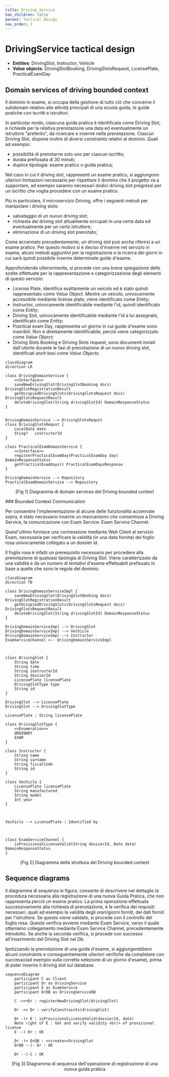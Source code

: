 ```yaml
---
title: Driving Service 
has_children: false
parent: Tactical Design
nav_order: 3
---
```


# DrivingService tactical design
- **Entities**: DrivingSlot, Instructor, Vehicle
- **Value objects**: DrivingSlotBooking, DrivingSlotsRequest, LicensePlate, PracticalExamDay

## Domain services of driving bounded context

Il dominio in esame, si occupa della gestione di tutto ciò che concerne il subdomain relativo alle attività principali di una scuola guida, le guide pratiche con iscritti e istruttori.

In particolar modo, ciascuna guida pratica è identificata come Driving Slot, e richiede per la relativa prenotazione una data ed eventualmente un istruttore "preferito", da ricercare e inserire nella prenotazione.
Ciascun Driving Slot, dispone inoltre di diversi constraints relativi al dominio. Quali ad esempio:
- possibilità di prenotarne solo uno per ciascun iscritto;
- durata prefissata di 30 minuti;
- duplice tipologia: esame pratico o guida pratica;

Nel caso in cui il driving slot, rappresenti un esame pratico, si aggiungono ulteriori limitazioni necessarie per rispettare il dominio che il progetto va a supportare, ad esempio saranno necessari dodici driving slot pregressi per un iscritto che voglia procedere con un esame pratico.

Più in particolare, il microservizio Driving, offre i seguenti metodi per manipolare i driving slots:
- salvataggio di un nuovo driving slot;
- richiesta dei driving slot attualmente occupati in una certa data ed eventualmente per un certo istruttore;
- eliminazione di un driving slot prenotato;

Come accennato precedentemente, un driving slot può anche riferirsi a un esame pratico. Per questo motivo si è deciso d'inserire nel servizio in esame, alcuni metodi aggiuntivi per la registrazione e la ricerca dei giorni in cui sarà quindi possibile inserire determinate guide d'esame.

Approfondendo ulteriormente, si procede con una breve spiegazione delle scelte effettuate per la rappresentazione e categorizzazione degli elementi di questo servizio:
- License Plate, identifica esattamente un veicolo ed è stato quindi rappresentato come _Value Object_. Mentre un veicolo, univocamente accessibile mediante license plate, viene identificato come _Entity_;
- Instructor, univocamente identificabile mediante l'id, quindi identificato come _Entity_;
- Driving Slot, univocamente identificabile mediante l'id a lui assegnato, identificato come _Entity_;
- Practical exam Day, rappresenta un giorno in cui guide d'esame sono inseribili. Non è direttamente identificabile, perciò viene categorizzato come _Value Object_;
- Driving Slots Booking e Driving Slots request, sono documenti inviati dall'utente durante le fasi di prenotazione di un nuovo driving slot, identificati anch'essi come _Value Objects_.


```mermaid
classDiagram
direction LR

class DrivingDomainService {
    <<Interface>>
    saveNewDrivingSlot(DrivingSlotBooking docs) DrivingSlotRegistrationResult
    getOccupiedDrivingSlots(DrivingSlotsRequest docs) DrivingSlotsRequestResult
    deleteDrivingSlot(String drivingSlotId) DomainResponseStatus
}


DrivingDomainService --> DrivingSlotsRequst
class DrivingSlotsRequst {
    LocalDate date
    Sting?   instructorId
}

class PracticalExamDomainService {
    <<Interface>>
    registerPracticalExamDay(PracticalExamDay day) DomainResponseStatus
    getPracticalExamDays() PracticalExamDaysResponse 
}

DrivingDomainService --> Repository
PracticalExamDomainService --> Repository

```
<p align="center">[Fig 1] Diagramma di domain services del Driving bounded context</p>
### Bounded Context Communication

Per consentire l'implementazione di alcune delle funzionalità accennate sopra, è stato necessario inserire un meccanismo che consentisse a Driving Service, la comunicazione con Exam Service: Exam Service Channel.

Quest'ultimo fornisce una connessione mediante Web Client al servizio Exam, necessaria per verificare la validità (in una data fornita) del foglio rosa univocamente collegato a un dossier id.

Il foglio rosa è infatti un prerequisito necessario per procedere alla prenotazione di qualsiasi tipologia di Driving Slot. Viene caratterizzato da una validità e da un numero di tentativi d'esame effettuabili prefissato in base a quelle che sono le regole del dominio.

```mermaid
classDiagram
direction TB

class DrivingDomainServiceImpl {
    saveNewDrivingSlot(DrivingSlotBooking docs) DrivingSlotRegistrationResult
    getOccupiedDrivingSlots(DrivingSlotsRequest docs) DrivingSlotsRequestResult
    deleteDrivingSlot(String drivingSlotId) DomainResponseStatus
}

DrivingDomainServiceImpl --> DrivingSlot
DrivingDomainServiceImpl --> Vechicle
DrivingDomainServiceImpl --> Instructor
ExamServiceChannel <-- DrivingDomainServiceImpl 



class DrivingSlot {
    String date
    String time
    String instructorId
    String dossierId
    LicensePlate licensePlate
    DrivingSlotType type
    String id
}

DrivingSlot --> LicensePlate
DrivingSlot --> DrivingSlotType

LicensePlate : String licensePlate

class DrivingSlotType { 
    <<Enumeration>>
    ORDINARY
    EXAM
}

class Instructor {
    String name
    String surname
    String fiscalCode
    String id
}

class Vechicle {
    LicensePlate licensePlate
    String manufactured
    String model
    Int year
}



Vechicle --> LicensePlate : Identified by



class ExamServiceChannel {
    isProvisionalLicenseValid(String dossierId, Date date) DomainResponseStatus
}

```

<p align="center">[Fig 2] Diagramma della struttura del Driving bounded context</p>

## Sequence diagrams

Il diagramma di sequenza in figura, consente di descrivere nel dettaglio la procedura necessaria alla registrazione di una nuova Guida Pratica, che non rappresenta perciò un esame pratico.
La prima operazione effettuata successivamente alla richiesta di prenotazione, è la verifica dei requisiti necessari, quali ad esempio la validità degli orari/giorni forniti, dei dati forniti per l'istruttore.
Se questo viene validato, si procede con il controllo del foglio rosa. Questa verifica avviene mediante Exam Service, verso il quale otteniamo collegamento mediante Exam Service Channel, precedentemente introdotto.
Se anche la seconda verifica, si procede con successo all'inserimento del Driving Slot nel Db.

Ipotizzando la prenotazione di una guida d'esame, si aggiungerebbero alcuni constraints e conseguentemente ulteriori verifiche da completare con successo(ad esempio sulla corretta selezione di un giorno d'esame), prima di poter inserire il driving slot sul database.

```mermaid
sequenceDiagram
    participant C as Client
    participant Dr as DrivingService
    participant E as ExamService
    participant DrDB as DrivingServiceDB

    C ->>+Dr : registerNewDrivingSlot(drivingSlot)

    Dr ->> Dr : verifyConstraints(drivingSlot)

    Dr -)+ E : isProvisionalLicenseValid(dossierId, date)
    Note right of E : Get and verify validity <br/> of provisional license
    E --) Dr : OK

    Dr -)+ DrDB : <<create>>DrivingSlot
    DrDB --)- Dr : OK

    Dr --)-C : OK

```


<p align="center">[Fig 3] Diagramma di sequenza dell'operazione di registrazione di una nuova guida pratica</p>
